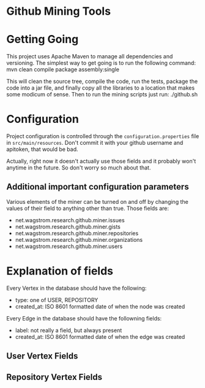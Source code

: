# Github Mining Tools

# Getting Going
This project uses Apache Maven to manage all dependencies and versioning. The
simplest way to get going is to run the following command:
    mvn clean compile package assembly:single

This will clean the source tree, compile the code, run the tests, package the
code into a jar file, and finally copy all the libraries to a location that
makes some modicum of sense. Then to run the mining scripts just run:
    ./github.sh

# Configuration
Project configuration is controlled through the `configuration.properties`
file in `src/main/resources`. Don't commit it with your github username
and apitoken, that would be bad.

Actually, right now it doesn't actually use those fields and it probably won't
anytime in the future. So don't worry so much about that.

## Additional important configuration parameters

Various elements of the miner can be turned on and off by changing the values
of their field to anything other than true. Those fields are:

* net.wagstrom.research.github.miner.issues
* net.wagstrom.research.github.miner.gists
* net.wagstrom.research.github.miner.repositories
* net.wagstrom.research.github.miner.organizations
* net.wagstrom.research.github.miner.users

# Explanation of fields
Every Vertex in the database should have the following:
* type: one of USER, REPOSITORY
* created_at: ISO 8601 formatted date of when the node was created

Every Edge in the database should have the followning fields:
* label: not really a field, but always present
* created_at: ISO 8601 formatted date of when the edge was created

## User Vertex Fields

## Repository Vertex Fields



